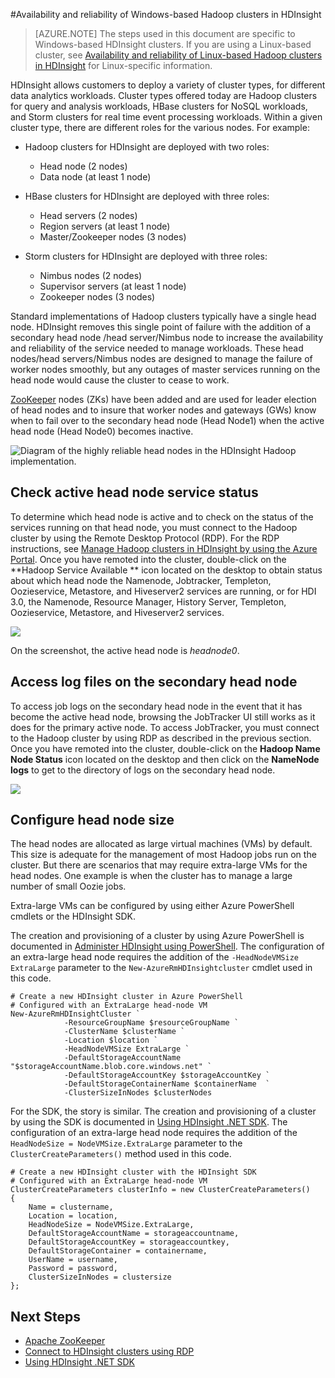 <properties
	pageTitle="Availability of Hadoop clusters in HDInsight | Microsoft Azure"
	description="HDInsight deploys highly available and reliable clusters with an addtional head node."
	services="hdinsight"
	tags="azure-portal"
	editor="cgronlun"
	manager="paulettm"
	authors="mumian"
	documentationCenter=""/>

<tags
	ms.service="hdinsight"
	ms.date="04/27/2016"
	wacn.date=""/>


#Availability and reliability of Windows-based Hadoop clusters in HDInsight


>[AZURE.NOTE] The steps used in this document are specific to Windows-based HDInsight clusters. If you are using a Linux-based cluster, see [Availability and reliability of Linux-based Hadoop clusters in HDInsight](/documentation/articles/hdinsight-high-availability-linux/) for Linux-specific information.

HDInsight allows customers to deploy a variety of cluster types, for different data analytics workloads. Cluster types offered today are Hadoop clusters for query and analysis workloads, HBase clusters for NoSQL workloads, and Storm clusters for real time event processing workloads. Within a given cluster type, there are different roles for the various nodes. For example:



- Hadoop clusters for HDInsight are deployed with two roles:
	- Head node (2 nodes)
	- Data node (at least 1 node)

- HBase clusters for HDInsight are deployed with three roles:
	- Head servers (2 nodes)
	- Region servers (at least 1 node)
	- Master/Zookeeper nodes (3 nodes)

- Storm clusters for HDInsight are deployed with three roles:
	- Nimbus nodes (2 nodes)
	- Supervisor servers (at least 1 node)
	- Zookeeper nodes (3 nodes)

Standard implementations of Hadoop clusters typically have a single head node. HDInsight removes this single point of failure with the addition of a secondary head node /head server/Nimbus node to increase the availability and reliability of the service needed to manage workloads. These head  nodes/head servers/Nimbus nodes are designed to manage the failure of worker nodes smoothly, but any outages of master services running on the head node would cause the cluster to cease to work.


[ZooKeeper](http://zookeeper.apache.org/ ) nodes (ZKs) have been added and are used for leader election of head nodes and to insure that worker nodes and gateways (GWs) know when to fail over to the secondary head node (Head Node1) when the active head node (Head Node0) becomes inactive.

![Diagram of the highly reliable head nodes in the HDInsight Hadoop implementation.](./media/hdinsight-high-availability/hadoop.high.availability.architecture.diagram.png)




## Check active head node service status
To determine which head node is active and to check on the status of the services running on that head node, you must connect to the Hadoop cluster by using the Remote Desktop Protocol (RDP). For the RDP instructions, see [Manage Hadoop clusters in HDInsight by using the Azure Portal](/documentation/articles/hdinsight-administer-use-management-portal/#connect-to-hdinsight-clusters-by-using-rdp). Once you have remoted into the cluster, double-click on the **Hadoop Service Available ** icon located on the desktop to obtain status about which head node the Namenode, Jobtracker, Templeton, Oozieservice, Metastore, and Hiveserver2 services are running, or for HDI 3.0, the Namenode, Resource Manager, History Server, Templeton, Oozieservice, Metastore, and Hiveserver2 services.

![](./media/hdinsight-high-availability/Hadoop.Service.Availability.Status.png)

On the screenshot, the active head node is *headnode0*.

## Access log files on the secondary head node

To access job logs on the secondary head node in the event that it has become the active head node, browsing the JobTracker UI still works as it does for the primary active node. To access JobTracker, you must connect to the Hadoop cluster by using RDP as described in the previous section. Once you have remoted into the cluster, double-click on the **Hadoop Name Node Status** icon located on the desktop and then click on the **NameNode logs** to get to the directory of logs on the secondary head node.

![](./media/hdinsight-high-availability/Hadoop.Head.Node.Log.Files.png)


## Configure head node size
The head nodes are allocated as large virtual machines (VMs) by default. This size is adequate for the management of most Hadoop jobs run on the cluster. But there are scenarios that may require extra-large VMs for the head nodes. One example is when the cluster has to manage a large number of small Oozie jobs.

Extra-large VMs can be configured by using either Azure PowerShell cmdlets or the HDInsight SDK.

The creation and provisioning of a cluster by using Azure PowerShell is documented in [Administer HDInsight using PowerShell](/documentation/articles/hdinsight-administer-use-powershell/). The configuration of an extra-large head node requires the addition of the `-HeadNodeVMSize ExtraLarge` parameter to the `New-AzureRmHDInsightcluster` cmdlet used in this code.

    # Create a new HDInsight cluster in Azure PowerShell
	# Configured with an ExtraLarge head-node VM
    New-AzureRmHDInsightCluster `
				-ResourceGroupName $resourceGroupName `
				-ClusterName $clusterName ` 
				-Location $location `
				-HeadNodeVMSize ExtraLarge `
				-DefaultStorageAccountName "$storageAccountName.blob.core.windows.net" `
				-DefaultStorageAccountKey $storageAccountKey `
				-DefaultStorageContainerName $containerName  `
				-ClusterSizeInNodes $clusterNodes

For the SDK, the story is similar. The creation and provisioning of a cluster by using the SDK is documented in [Using HDInsight .NET SDK](/documentation/articles/hdinsight-provision-clusters/#sdk). The configuration of an extra-large head node requires the addition of the `HeadNodeSize = NodeVMSize.ExtraLarge` parameter to the `ClusterCreateParameters()` method used in this code.

    # Create a new HDInsight cluster with the HDInsight SDK
	# Configured with an ExtraLarge head-node VM
    ClusterCreateParameters clusterInfo = new ClusterCreateParameters()
    {
		Name = clustername,
		Location = location,
		HeadNodeSize = NodeVMSize.ExtraLarge,
		DefaultStorageAccountName = storageaccountname,
		DefaultStorageAccountKey = storageaccountkey,
		DefaultStorageContainer = containername,
		UserName = username,
		Password = password,
		ClusterSizeInNodes = clustersize
    };


## Next Steps

- [Apache ZooKeeper](http://zookeeper.apache.org/ )
- [Connect to HDInsight clusters using RDP](/documentation/articles/hdinsight-administer-use-management-portal/#rdp)
- [Using HDInsight .NET SDK](/documentation/articles/hdinsight-provision-clusters/#sdk)
